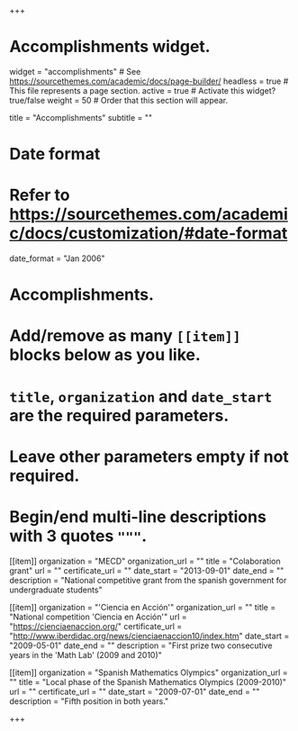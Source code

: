 +++
# Accomplishments widget.
widget = "accomplishments"  # See https://sourcethemes.com/academic/docs/page-builder/
headless = true  # This file represents a page section.
active = true  # Activate this widget? true/false
weight = 50  # Order that this section will appear.

title = "Accomplish&shy;ments"
subtitle = ""

# Date format
#   Refer to https://sourcethemes.com/academic/docs/customization/#date-format
date_format = "Jan 2006"

# Accomplishments.
#   Add/remove as many `[[item]]` blocks below as you like.
#   `title`, `organization` and `date_start` are the required parameters.
#   Leave other parameters empty if not required.
#   Begin/end multi-line descriptions with 3 quotes `"""`.

[[item]]
  organization = "MECD"
  organization_url = ""
  title = "Colaboration grant"
  url = ""
  certificate_url = ""
  date_start = "2013-09-01"
  date_end = ""
  description = "National competitive grant from the spanish government for undergraduate students"

[[item]]
  organization = "'Ciencia en Acción'"
  organization_url = ""
  title = "National competition 'Ciencia en Acción'"
  url = "https://cienciaenaccion.org/"
  certificate_url = "http://www.iberdidac.org/news/cienciaenaccion10/index.htm"
  date_start = "2009-05-01"
  date_end = ""
  description = "First prize two consecutive years in the 'Math Lab' (2009 and 2010)"
  
[[item]]
  organization = "Spanish Mathematics Olympics"
  organization_url = ""
  title = "Local phase of the Spanish Mathematics Olympics (2009-2010)"
  url = ""
  certificate_url = ""
  date_start = "2009-07-01"
  date_end = ""
  description = "Fifth position in both years."

+++
